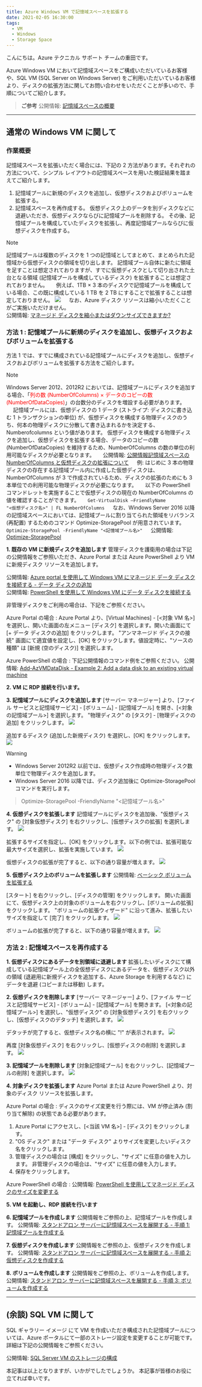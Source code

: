 ```yaml
---
title: Azure Windows VM で記憶域スペースを拡張する
date: 2021-02-05 16:30:00
tags:
  - VM
  - Windows
  - Storage Space
---
```


こんにちは。Azure テクニカル サポート チームの重田です。

Azure Windows VM において記憶域スペースをご構成いただいているお客様や、SQL VM (SQL Server on Windows Server) をご利用いただいているお客様より、ディスクの拡張方法に関してお問い合わせをいただくことが多いので、手順についてご紹介します。

<!-- more -->

> **ご参考**
> 公開情報: [記憶域スペースの概要](https://docs.microsoft.com/ja-jp/windows-server/storage/storage-spaces/overview)

---

## 通常の Windows VM に関して

### 作業概要
記憶域スペースを拡張いただく場合には、下記の 2 方法があります。それぞれの方法について、シンプル レイアウトの記憶域スペースを用いた検証結果を踏まえてご紹介します。

1. 記憶域プールに新規のディスクを追加し、仮想ディスクおよびボリュームを拡張する。
2. 記憶域スペースを再作成する。
   仮想ディスク上のデータを別ディスクなどに退避いただき、仮想ディスクならびに記憶域プールを削除する。
   その後、記憶域プールを構成していたディスクを拡張し、再度記憶域プールならびに仮想ディスクを作成する。

> [!NOTE]
> 記憶域プールは複数のディスクを 1 つの記憶域としてまとめて、まとめられた記憶域から仮想ディスクの領域を切り出します。
> 記憶域プール自体に新たに領域を足すことは想定されておりますが、すでに仮想ディスクとして切り出された土台となる領域 (記憶域プールを構成しているディスク) を拡張することは想定されておりません。
>　
> 例えば、1TB × 3 本のディスクで記憶域プールを構成している場合、この既に構成している 1 TB を 2 TB にすることで拡張することは想定しておりません。
> ![](./extend-storage-space-on-azure-windows-vm/19.png)
>　
> なお、Azure ディスク リソースは縮小いただくことがご実施いただけません。  
> 公開情報:  [マネージド ディスクを縮小またはダウンサイズできますか?](https://learn.microsoft.com/ja-jp/azure/virtual-machines/faq-for-disks?tabs=azure-portal#----------------------------)

### 方法 1 : 記憶域プールに新規のディスクを追加し、仮想ディスクおよびボリュームを拡張する

方法 1 では、すでに構成されている記憶域プールにディスクを追加し、仮想ディスクおよびボリュームを拡張する方法をご紹介します。

> [!NOTE]
> Windows Server 2012、2012R2 においては、記憶域プールにディスクを追加する場合、「<span style="color:red;">列の数 (NumberOfColumns) × データのコピーの数 (NumberOfDataCopies)</span>」の台数分のディスクを増設する必要があります。
> 　
> 記憶域プールには、仮想ディスクの 1 データ (ストライプ: ディスクに書き込む 1 トランザクションの単位) が、仮想ディスクを構成する物理ディスクのうち、何本の物理ディスクに分散して書き込まれるかを決定する、Numberofcolumns という値があります。
> 仮想ディスクを構成する物理ディスクを追加し、仮想ディスクを拡張する場合、データのコピーの数 (NumberOfDataCopies) を維持するため、NumberOfColumns の数の単位の利用可能なディスクが必要となります。
> 　
> 公開情報: [公開情報記憶域スペースの NumberOfColumns と仮想ディスクの拡張について](https://blogs.technet.microsoft.com/askcorejp/2017/06/22/numberofcolumns-of-storagespace/)
> 　
> 例:
> はじめに 3 本の物理ディスクの存在する記憶域プール内に作成した仮想ディスクは、NumberOfColumns が 3 で作成されているため、ディスクの拡張のためにも 3 本単位での利用可能な物理ディスクが必要になります。
> 　
> 以下の PowerShell コマンドレットを実施することで仮想ディスクの現在の NumberOfColumns の値を確認することができます。
> 　
> <code>Get-VirtualDisk –FriendlyName "<仮想ディスク名>" | FL NumberOfColumns</code>
> 　
> なお、Windows Server 2016 以降の記憶域スペースにおいては、記憶域プールに割り当てられた領域をリバランス (再配置) するためのコマンド Optimize-StoragePool が用意されています。
> 　
> <code>Optimize-StoragePool -FriendlyName "<記憶域プール名>"</code>
> 　
> 公開情報: [Optimize-StoragePool](https://docs.microsoft.com/en-us/powershell/module/storage/optimize-storagepool?view=win10-ps)


**1. 既存の VM に新規ディスクを追加します**
管理ディスクを護衛用の場合は下記の公開情報をご参照いただき、Azure Portal または Azure PowerShell より VM に新規ディスク リソースを追加します。

公開情報: [Azure portal を使用して Windows VM にマネージド データ ディスクを接続する - データ ディスクの追加](https://docs.microsoft.com/ja-jp/azure/virtual-machines/windows/attach-managed-disk-portal#add-a-data-disk)  
公開情報: [PowerShell を使用して Windows VM にデータ ディスクを接続する](https://docs.microsoft.com/ja-jp/azure/virtual-machines/windows/attach-disk-ps)


非管理ディスクをご利用の場合は、下記をご参照ください。

Azure Portal の場合 : 
Azure Portal より、[Virtual Machines] - [<対象 VM 名>] を選択し、開いた画面の左メニュー [ディスク] を選択します。開いた画面にて [+ データ ディスクの追加] をクリックします。
"アンマネージド ディスクの接続" 画面にて適宜値を設定し、[OK] をクリックします。値設定時に、"ソースの種類" は [新規 (空のディスク)] を選択します。

Azure PowerShell の場合 : 
下記公開情報のコマンド例をご参照ください。
公開情報: [Add-AzVMDataDisk - Example 2: Add a data disk to an existing virtual machine](https://docs.microsoft.com/en-us/powershell/module/az.compute/add-azvmdatadisk?view=azps-5.4.0#example-2--add-a-data-disk-to-an-existing-virtual-machine)


**2. VM に RDP 接続を行います。**

**3. 記憶域プールにディスクを追加します**
[サーバー マネージャー] より、[ファイル サービスと記憶域サービス] - [ボリューム] - [記憶域プール] を開き、[<対象の記憶域プール>] を選択します。
"物理ディスク" の [タスク] - [物理ディスクの追加] をクリックします。
![](./extend-storage-space-on-azure-windows-vm/2.png)

追加するディスク (追加した新規ディスク) を選択し、[OK] をクリックします。
![](./extend-storage-space-on-azure-windows-vm/3.png)

> [!WARNING]
> - Windows Server 2012R2 以前では、仮想ディスク作成時の物理ディスク数単位で物理ディスクを追加します。
> - Windows Server 2016 以降では、ディスク追加後に Optimize-StoragePool コマンドを実行します。
>> Optimize-StoragePool -FriendlyName "<記憶域プール名>"

**4. 仮想ディスクを拡張します**
記憶域プールにディスクを追加後、"仮想ディスク" の [対象仮想ディスク] を右クリックし、[仮想ディスクの拡張] を選択します。
![](./extend-storage-space-on-azure-windows-vm/4.png)

拡張するサイズを指定し、[OK] をクリックします。以下の例では、拡張可能な最大サイズを選択し、拡張を実施しています。
![](./extend-storage-space-on-azure-windows-vm/5.png)

仮想ディスクの拡張が完了すると、以下の通り容量が増えます。
![](./extend-storage-space-on-azure-windows-vm/6.png)

**5. 仮想ディスク上のボリュームを拡張します**
公開情報: [ベーシック ボリュームを拡張する](https://docs.microsoft.com/ja-jp/windows-server/storage/disk-management/extend-a-basic-volume)

[スタート] を右クリックし、[ディスクの管理] をクリックします。
開いた画面にて、仮想ディスク上の対象のボリュームを右クリックし、[ボリュームの拡張] をクリックします。
"ボリュームの拡張ウィザード" に沿って進み、拡張したいサイズを指定して [完了] をクリックします。 
![](./extend-storage-space-on-azure-windows-vm/8.png)

ボリュームの拡張が完了すると、以下の通り容量が増えます。
![](./extend-storage-space-on-azure-windows-vm/9.png)

### 方法 2 : 記憶域スペースを再作成する
 
**1. 仮想ディスクにあるデータを別領域に退避します**
拡張したいディスクにて構成している記憶域プール上の全仮想ディスクにあるデータを、仮想ディスク以外の領域 (退避用に新規ディスクを追加する、Azure Storage を利用するなど) にデータを退避 (コピーまたは移動) します。

**2. 仮想ディスクを削除します**
[サーバー マネージャー] より、[ファイル サービスと記憶域サービス] - [ボリューム] - [記憶域プール] を開きます。
[<対象の記憶域プール>] を選択し、"仮想ディスク" の [対象仮想ディスク] を右クリックし、[仮想ディスクのデタッチ] を選択します。
![](./extend-storage-space-on-azure-windows-vm/10.png)

デタッチが完了すると、仮想ディスク名の横に "!" が表示されます。
![](./extend-storage-space-on-azure-windows-vm/11.png)

再度 [対象仮想ディスク] を右クリックし、[仮想ディスクの削除] を選択します。
![](./extend-storage-space-on-azure-windows-vm/12.png)


**3. 記憶域プールを削除します**
[対象記憶域プール] を右クリックし、[記憶域プールの削除] を選択します。
![](./extend-storage-space-on-azure-windows-vm/13.png)

**4. 対象ディスクを拡張します**
Azure Portal または Azure PowerShell より、対象のディスク リソースを拡張します。

Azure Portal の場合 : 
ディスクのサイズ変更を行う際には、VM が停止済み (割り当て解除) の状態である必要があります。

1. Azure Portal にアクセスし、[<当該 VM 名>] - [ディスク] をクリックします。
2. "OS ディスク" または "データ ディスク" よりサイズを変更したいディスク名をクリックします。
3. 管理ディスクの場合は [構成] をクリックし、"サイズ" に任意の値を入力します。
   非管理ディスクの場合は、"サイズ" に任意の値を入力します。
4. 保存をクリックします。

Azure PowerShell の場合 :
公開情報: [PowerShell を使用してマネージド ディスクのサイズを変更する](https://learn.microsoft.com/ja-jp/azure/virtual-machines/windows/expand-disks#resize-a-managed-disk-by-using-powershell) 

**5. VM を起動し、RDP 接続を行います**

**6. 記憶域プールを作成します**
公開情報をご参照の上、記憶域プールを作成します。
公開情報: [スタンドアロン サーバーに記憶域スペースを展開する - 手順 1: 記憶域プールを作成する](https://docs.microsoft.com/ja-jp/windows-server/storage/storage-spaces/deploy-standalone-storage-spaces#step-1-create-a-storage-pool)

**7. 仮想ディスクを作成します**
公開情報をご参照の上、仮想ディスクを作成します。
公開情報: [スタンドアロン サーバーに記憶域スペースを展開する - 手順 2: 仮想ディスクを作成する](https://docs.microsoft.com/ja-jp/windows-server/storage/storage-spaces/deploy-standalone-storage-spaces#step-2-create-a-virtual-disk)

**8. ボリュームを作成します**
公開情報をご参照の上、ボリュームを作成します。
公開情報: [スタンドアロン サーバーに記憶域スペースを展開する - 手順 3: ボリュームを作成する](https://docs.microsoft.com/ja-jp/windows-server/storage/storage-spaces/deploy-standalone-storage-spaces#step-3-create-a-volume)


---

## (余談) SQL VM に関して
SQL ギャラリー イメージ にて VM を作成いただき構成された記憶域プールについては、Azure ポータルにて一部のストレージ設定を変更することが可能です。詳細は下記の公開情報をご参照ください。
  
公開情報: [SQL Server VM のストレージの構成](https://docs.microsoft.com/ja-jp/azure/azure-sql/virtual-machines/windows/storage-configuration)  
  
本記事は以上となりますが、いかがでしたでしょうか。
本記事が皆様のお役に立てれば幸いです。
